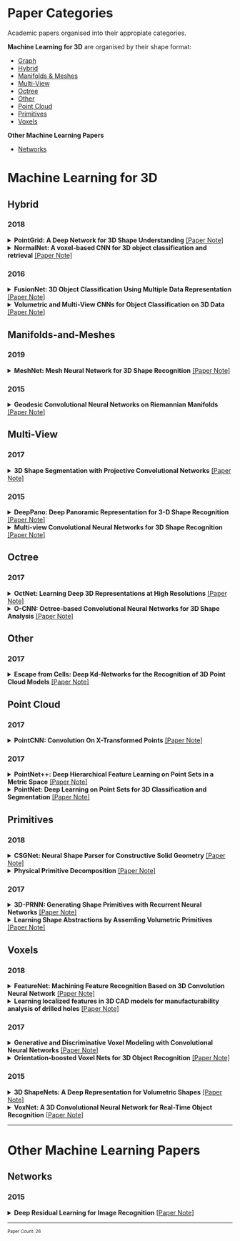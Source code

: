 # Paper Categories
Academic papers organised into their appropiate categories.

**Machine Learning for 3D** are organised by their shape format:
- [Graph](#graph)
- [Hybrid](#hybrid)
- [Manifolds & Meshes](#manifolds-and-meshes)
- [Multi-View](#multi-view)
- [Octree](#octree)
- [Other](#other)
- [Point Cloud](#point-cloud)
- [Primitives](#primitives)
- [Voxels](#voxels)

**Other Machine Learning Papers**
- [Networks](#networks)


# Machine Learning for 3D
## Hybrid
### 2018
<details>
 <summary><b>PointGrid: A Deep Network for 3D Shape Understanding</b> <a href="https://github.com/AndrewColligan/Paper-Reading-Notes/blob/master/Notes/Hybrid/PointGrid.md">[Paper Note]</a></summary>
<hr>
 <p align="justify">
Volumetric grid is widely used for 3D deep learning due to its regularity. However the use of relatively lower order local approximation functions such as piece-wise constant function (occupancy grid) or piece-wise linear function (distance field) to approximate 3D shape means that it needs a very high-resolution grid to represent finer geometry details, which could be memory and computationally inefficient. In this work, we propose the PointGrid, a 3D convolutional network that incorporates a constant number of points within each grid cell thus allowing the network to learn higher order local approximation functions that could better represent the local geometry shape details. With experiments on popular shape recognition benchmarks, PointGrid demonstrates state-of-the-art performance over existing deep learning methods on both classification and segmentation.
</p>
<hr>
</details>

<details>
 <summary><b>NormalNet: A voxel-based CNN for 3D object classification and retrieval</b> <a href="https://github.com/AndrewColligan/Paper-Reading-Notes/blob/master/Notes/Hybrid/NormalNet.md">[Paper Note]</a></summary>
<hr>
 <p align="justify">
A common approach to tackle 3D object recognition tasks is to project 3D data to multiple 2D images. Projection only captures the outline of the object, and discards the internal information that may be crucial for the recognition. In this paper, we stay in 3D and concentrate on tapping the potential of 3D representations. We present NormalNet, a voxel-based convolutional neural network (CNN) designed for 3D object recognition. The network uses normal vectors of the object surfaces as input, which demonstrate stronger discrimination capability than binary voxels. We propose a reflection–convolution–concatenation (RCC) module to realize the conv layers, which extracts distinguishable features for 3D vision tasks while reducing the number of parameters significantly. We further improve the performance of NormalNet by combining two networks, which take normal vectors and voxels as input respectively. We carry out a series of experiments that validate the design of the network and achieve competitive performance in 3D object classification and retrieval tasks.
</p>
<hr>
</details>

### 2016
<details>
 <summary><b>FusionNet: 3D Object Classification Using Multiple Data Representation</b> <a href="https://github.com/AndrewColligan/Paper-Reading-Notes/blob/master/Notes/Hybrid/FusionNet.md">[Paper Note]</a></summary>
<hr>
 <p align="justify">
High-quality 3D object recognition is an important component of many vision and robotics systems. We tackle the object recognition problem using two data representations: Volumetric representation, where the 3D object is discretized spatially as binary voxels - 1 if the voxel is occupied and 0 otherwise. Pixel representation where the 3D object is represented as a set of projected 2D pixel images. At the time of submission, we obtained leading results on the Princeton ModelNet challenge. Some of the best deep learning architectures for classifying 3D CAD models use Convolutional Neural Networks (CNNs) on pixel representation, as seen on the ModelNet leaderboard. Diverging from this trend, we combine both the above representations and exploit them to learn new features. This approach yields a significantly better classifier than using either of the representations in isolation. To do this, we introduce new Volumetric CNN (V-CNN) architectures.
  </p>
<hr>
</details>

<details>
 <summary><b>Volumetric and Multi-View CNNs for Object Classification on 3D Data</b> <a href="https://github.com/AndrewColligan/Paper-Reading-Notes/blob/master/Notes/Hybrid/VMVC.md">[Paper Note]</a></summary>
<hr>
 <p align="justify">
<b>Not a hybrid but two separate methods.</b>
3D shape models are becoming widely available and easier to capture, making available 3D information crucial for progress in object classification. Current state-of-the art methods rely on CNNs to address this problem. Recently, we witness two types of CNNs being developed: CNNs based upon volumetric representations versus CNNs based upon multi-view representations. Empirical results from these two types of CNNs exhibit a large gap, indicating that existing volumetric CNN architectures and approaches are unable to fully exploit the power of 3D representations. In this paper, we aim to improve both volumetric CNNs and multi-view CNNs according to extensive analysis of existing approaches. To this end, we introduce two distinct network architectures of volumetric CNNs. In addition, we examine multi-view CNNs, where we introduce multiresolution filtering in 3D. Overall, we are able to outperform current state-of-the-art methods for both volumetric CNNs and multi-view CNNs. We provide extensive experiments designed to evaluate underlying design choices, thus providing a better understanding of the space of methods available for object classification on 3D data.  
  </p>
<hr>
</details>

## Manifolds-and-Meshes
### 2019
<details>
 <summary><b>MeshNet: Mesh Neural Network for 3D Shape Recognition</b> <a href="https://github.com/AndrewColligan/Paper-Reading-Notes/blob/master/Notes/Manifolds/MeshNet.md">[Paper Note]</a></summary>
<hr>
 <p align="justify">
Mesh is an important and powerful type of data for 3D shapes and widely studied in the field of computer vision and computer graphics. Regarding the task of 3D shape representation, there have been extensive research efforts concentrating on how to represent 3D shapes well using volumetric grid, multi-view and point cloud. However, there is little effort on using mesh data in recent years, due to the complexity and irregularity of mesh data. In this paper, we propose a mesh neural network, named MeshNet, to learn 3D shape representation from mesh data. In this method, face-unit and feature splitting are introduced, and a general architecture with available and effective blocks are proposed. In this way, MeshNet is able to solve the complexity and irregularity problem of mesh and conduct 3D shape representation well.We have applied the proposed MeshNet method in the applications of 3D shape classification and retrieval. Experimental results and comparisons with the state-of-the-art methods demonstrate that the proposed MeshNet can achieve satisfying 3D shape classification and retrieval performance, which indicates the  effectiveness of the proposed method on 3D shape representation.
  </p>
<hr>
</details>

### 2015
<details>
 <summary><b>Geodesic Convolutional Neural Networks on Riemannian Manifolds</b> <a href="https://github.com/AndrewColligan/Paper-Reading-Notes/blob/master/Notes/Manifolds/GCNN.md">[Paper Note]</a></summary>
<hr>
 <p align="justify">
Feature descriptors play a crucial role in a wide range of geometry analysis and processing applications, including shape correspondence, retrieval, and segmentation. In this paper, we introduce Geodesic Convolutional Neural Networks (GCNN), a generalization of the convolutional networks (CNN) paradigm to non-Euclidean manifolds. Our construction is based on a local geodesic system of polar coordinates to extract "patches", which are then passed through a cascade of filters and linear and non-linear operators. The coefficients of the filters and linear combination weights are optimization variables that are learned to minimize a task-specific cost function. We use GCNN to learn invariant shape features, allowing to achieve state-of-the-art performance in problems such as shape description, retrieval, and correspondence.
  </p>
<hr>
</details>


## Multi-View
### 2017
<details>
 <summary><b>3D Shape Segmentation with Projective Convolutional Networks</b> <a href="https://github.com/AndrewColligan/Paper-Reading-Notes/blob/master/Notes/Multi-View/ShapePFCN.md">[Paper Note]</a></summary>
<hr>
 <p align="justify">
This paper introduces a deep architecture for segmenting 3D objects into their labeled semantic parts. Our architecture combines image-based Fully Convolutional Networks (FCNs) and surface-based Conditional Random Fields (CRFs) to yield coherent segmentations of 3D shapes. The image-based FCNs are used for efficient view-based reasoning about 3D object parts. Through a special projection layer, FCN outputs are effectively aggregated across multiple views and scales, then are projected onto the 3D object surfaces. Finally, a surface-based CRF combines the projected outputs with geometric consistency cues to yield coherent segmentations. The whole architecture (multi-view FCNs and CRF) is trained end-to-end. Our approach significantly outperforms the existing stateof-the-art methods in the currently largest segmentation benchmark (ShapeNet). Finally, we demonstrate promising segmentation results on noisy 3D shapes acquired from consumer-grade depth cameras.
  </p>
<hr>
</details>

### 2015
<details>
 <summary><b>DeepPano: Deep Panoramic Representation for 3-D Shape Recognition</b> <a href="https://github.com/AndrewColligan/Paper-Reading-Notes/blob/master/Notes/Multi-View/DeepPano.md">[Paper Note]</a></summary>
<hr>
 <p align="justify">
This letter introduces a robust representation of 3-D shapes, named DeepPano, learned with deep convolutional neural networks (CNN). Firstly, each 3-D shape is converted into a panoramic view, namely a cylinder projection around its principle axis. Then, a variant of CNN is specifically designed for learning the deep representations directly from such views. Different from typical CNN, a row-wise max-pooling layer is inserted between the convolution and fully-connected layers, making the learned representations invariant to the rotation around a principle axis. Our approach achieves state-of-the-art retrieval/classification results on two large-scale 3-D model datasets (ModelNet-10 and ModelNet-40), outperforming typical methods by a large margin. 
  </p>
<hr>
</details>

<details>
 <summary><b>Multi-view Convolutional Neural Networks for 3D Shape Recognition</b> <a href="https://github.com/AndrewColligan/Paper-Reading-Notes/blob/master/Notes/Multi-View/MV-CNN.md">[Paper Note]</a></summary>
<hr>
 <p align="justify">
A longstanding question in computer vision concerns the representation of 3D shapes for recognition: should 3D shapes be represented with descriptors operating on their native 3D formats, such as voxel grid or polygon mesh, or can they be effectively represented with view-based descriptors? We address this question in the context of learning to recognize 3D shapes from a collection of their rendered views on 2D images. We first present a standard CNN architecture trained to recognize the shapes’ rendered views independently of each other, and show that a 3D shape can be recognized even from a single view at an accuracy far higher than using state-of-the-art 3D shape descriptors. Recognition rates further increase when multiple views of the shapes are provided. In addition, we present a novel CNN architecture that combines information from multiple views of a 3D shape into a single and compact shape descriptor offering even better recognition performance. The same architecture can be applied to accurately recognize human hand-drawn sketches of shapes. We conclude that a collection of 2D views can be highly informative for 3D shape recognition and is amenable to emerging CNN architectures and their derivatives.
  </p>
<hr>
</details>

## Octree
### 2017
<details>
 <summary><b>OctNet: Learning Deep 3D Representations at High Resolutions</b> <a href="https://github.com/AndrewColligan/Paper-Reading-Notes/blob/master/Notes/Octree/OctNet.md">[Paper Note]</a></summary>
<hr>
 <p align="justify">
We present OctNet, a representation for deep learning with sparse 3D data. In contrast to existing models, our representation enables 3D convolutional networks which are both deep and high resolution. Towards this goal, we exploit the sparsity in the input data to hierarchically partition the space using a set of unbalanced octrees where each leaf node stores a pooled feature representation. This allows to focus memory allocation and computation to the relevant dense regions and enables deeper networks without compromising resolution. We demonstrate the utility of our OctNet representation by analyzing the impact of resolution on several 3D tasks including 3D object classification, orientation estimation and point cloud labeling.
  </p>
<hr>
</details>

<details>
 <summary><b>O-CNN: Octree-based Convolutional Neural Networks for 3D Shape Analysis</b> <a href="https://github.com/AndrewColligan/Paper-Reading-Notes/blob/master/Notes/Octree/O-CNN.md">[Paper Note]</a></summary>
<hr>
 <p align="justify">
We present O-CNN, an Octree-based Convolutional Neural Network (CNN) for 3D shape analysis. Built upon the octree representation of 3D shapes, our method takes the average normal vectors of a 3D model sampled in the finest leaf octants as input and performs 3D CNN operations on the octants occupied by the 3D shape surface. We design a novel octree data structure to efficiently store the octant information and CNN features into the graphics memory and execute the entire O-CNN training and evaluation on the GPU. O-CNN supports various CNN structures and works for 3D shapes in different representations. By restraining the computations on the octants occupied by 3D surfaces, the memory and computational costs of the O-CNN grow quadratically as the depth of the octree increases, which makes the 3D CNN feasible for high-resolution 3D models. We compare the performance of the O-CNN with other existing 3D CNN solutions and demonstrate the efficiency and efficacy of O-CNN in three shape analysis tasks, including object classification, shape retrieval, and shape segmentation.
  </p>
<hr>
</details>

## Other
### 2017
<details>
 <summary><b>Escape from Cells: Deep Kd-Networks for the Recognition of 3D Point Cloud Models</b> <a href="https://github.com/AndrewColligan/Paper-Reading-Notes/blob/master/Notes/Other/Kd-network.md">[Paper Note]</a></summary>
<hr>
 <p align="justify">
We present a new deep learning architecture (called Kdnetwork) that is designed for 3D model recognition tasks and works with unstructured point clouds. The new architecture performs multiplicative transformations and shares parameters of these transformations according to the subdivisions of the point clouds imposed onto them by kdtrees. Unlike the currently dominant convolutional architectures that usually require rasterization on uniform twodimensional or three-dimensional grids, Kd-networks do not rely on such grids in any way and therefore avoid poor scaling behavior. In a series of experiments with popular shape recognition benchmarks, Kd-networks demonstrate competitive performance in a number of shape recognition tasks such as shape classification, shape retrieval and shape part segmentation. 
  </p>
<hr>
</details>

## Point Cloud

### 2017
<details>
 <summary><b>PointCNN: Convolution On X-Transformed Points</b> <a href="https://github.com/AndrewColligan/Paper-Reading-Notes/blob/master/Notes/Point-Cloud/PointCNN.md">[Paper Note]</a></summary>
<hr>
 <p align="justify">
We present a simple and general framework for feature learning from point clouds. The key to the success of CNNs is the convolution operator that is capable of leveraging spatially-local correlation in data represented densely in grids (e.g. images). However, point clouds are irregular and unordered, thus directly convolving kernels against features associated with the points will result in desertion of shape information and variance to point ordering. To address these problems, we propose to learn an X-transformation from the input points to simultaneously promote two causes: the first is the weighting of the input features associated with the points, and the second is the permutation of the points into a latent and potentially canonical order. Element-wise product and sum operations of the typical convolution operator are subsequently applied on the X-transformed features. The proposed method is a generalization of typical CNNs to feature learning from point clouds, thus we call it PointCNN. Experiments show that PointCNN achieves on par or better performance than state-of-the-art methods on multiple challenging benchmark datasets and tasks.
</p>
<hr>
</details>

### 2017
<details>
 <summary><b>PointNet++: Deep Hierarchical Feature Learning on Point Sets in a Metric Space</b> <a href="https://github.com/AndrewColligan/Paper-Reading-Notes/blob/master/Notes/Point-Cloud/PointNet%2B%2B.md">[Paper Note]</a></summary>
<hr>
 <p align="justify">
Few prior works study deep learning on point sets. PointNet is a pioneer in this direction. However, by design PointNet does not capture local structures induced by the metric space points live in, limiting its ability to recognize fine-grained patterns and generalizability to complex scenes. In this work, we introduce a hierarchical neural network that applies PointNet recursively on a nested partitioning of the input point set. By exploiting metric space distances, our network is able to learn local features with increasing contextual scales. With further observation that point sets are usually sampled with varying densities, which results in greatly decreased performance for networks trained on uniform densities, we propose novel set learning layers to adaptively combine features from multiple scales. Experiments show that our network called PointNet++ is able to learn deep point set features efficiently and robustly. In particular, results significantly better than state-of-the-art have been obtained on challenging benchmarks of 3D point clouds.
</p>
<hr>
</details>

<details>
 <summary><b>PointNet: Deep Learning on Point Sets for 3D Classification and Segmentation</b> <a href="https://github.com/AndrewColligan/Paper-Reading-Notes/blob/master/Notes/Point-Cloud/PointNet.md">[Paper Note]</a></summary>
<hr>
 <p align="justify">
Point cloud is an important type of geometric data structure. Due to its irregular format, most researchers transform such data to regular 3D voxel grids or collections of images. This, however, renders data unnecessarily voluminous and causes issues. In this paper, we design a novel type of neural network that directly consumes point clouds, which well respects the permutation invariance of points in the input. Our network, named PointNet, provides a unified architecture for applications ranging from object classification, part segmentation, to scene semantic parsing. Though simple, PointNet is highly efficient and effective.Empirically, it shows strong performance on par or even better than state of the art. Theoretically, we provide analysis towards understanding of what the network has learnt and why the network is robust with respect to input perturbation and corruption.
</p>
<hr>
</details>

## Primitives
### 2018
<details>
 <summary><b>CSGNet: Neural Shape Parser for Constructive Solid Geometry</b> <a href="https://github.com/AndrewColligan/Paper-Reading-Notes/blob/master/Notes/Primitives/CSGNet.md">[Paper Note]</a></summary>
 <hr>
 <p align="justify">
We present a neural architecture that takes as input a 2D or 3D shape and outputs a program that generates the shape. The instructions in our program are based on constructive solid geometry principles, i.e., a set of boolean operations on shape primitives defined recursively. Bottomup techniques for this shape parsing task rely on primitive detection and are inherently slow since the search space over possible primitive combinations is large. In contrast, our model uses a recurrent neural network that parses the input shape in a top-down manner, which is significantly faster and yields a compact and easy-to-interpret sequence of modeling instructions. Our model is also more effective as a shape detector compared to existing state-of-the-art detection techniques. We finally demonstrate that our network can be trained on novel datasets without ground-truth program annotations through policy gradient techniques.
 </p>
 <hr>
</details>

<details>
 <summary><b>Physical Primitive Decomposition</b> <a href="https://github.com/AndrewColligan/Paper-Reading-Notes/blob/master/Notes/Primitives/PPD.md">[Paper Note]</a></summary>
 <hr>
 <p align="justify">
Objects are made of parts, each with distinct geometry, physics, functionality, and affordances. Developing such a distributed, physical, interpretable representation of objects will facilitate intelligent agents to better explore and interact with the world. In this paper, we study physical primitive decomposition understanding an object through its components, each with physical and geometric attributes. As annotated data for object parts and physics are rare, we propose a novel formulation that learns physical primitives by explaining both an object's appearance and its behaviors in physical events. Our model performs well on block towers and tools in both synthetic and real scenarios; we also demonstrate that visual and physical observations often provide complementary signals. We further present ablation and behavioral studies to better understand our model and contrast it with human performance.
 </p>
 <hr>
</details>

### 2017
<details>
 <summary><b>3D-PRNN: Generating Shape Primitives with Recurrent Neural Networks</b> <a href="https://github.com/AndrewColligan/Paper-Reading-Notes/blob/master/Notes/Primitives/3D-PRNN.md">[Paper Note]</a></summary>
 <hr>
 <p align="justify">
The success of various applications including robotics, digital content creation, and visualization demand a structured and abstract representation of the 3D world from limited sensor data. Inspired by the nature of human perception of 3D shapes as a collection of simple parts, we explore such an abstract shape representation based on primitives. Given a single depth image of an object, we present 3DPRNN, a generative recurrent neural network that synthesizes multiple plausible shapes composed of a set of primitives. Our generative model encodes symmetry characteristics of common man-made objects, preserves long-range structural coherence, and describes objects of varying complexity with a compact representation. We also propose a method based on Gaussian Fields to generate a large scale dataset of primitive-based shape representations to train our network. We evaluate our approach on a wide range of examples and show that it outperforms nearest-neighbor based shape retrieval methods and is on-par with voxelbased generative models while using a significantly reduced parameter space.
 </p>
 <hr>
</details>

<details>
 <summary><b>Learning Shape Abstractions by Assemling Volumetric Primitives</b> <a href="https://github.com/AndrewColligan/Paper-Reading-Notes/blob/master/Notes/Primitives/LSAAVP.md">[Paper Note]</a></summary>
 <hr>
 <p align="justify">
We present a learning framework for abstracting complex shapes by learning to assemble objects using 3D volumetric primitives. In addition to generating simple and geometrically interpretable explanations of 3D objects, our framework also allows us to automatically discover and exploit consistent structure in the data. We demonstrate that using our method allows predicting shape representations which can be leveraged for obtaining a consistent parsing across the instances of a shape collection and constructing an interpretable shape similarity measure. We also examine applications for image-based prediction as well as shape manipulation.
 </p>
 <hr>
</details>

## Voxels
### 2018
<details>
 <summary><b>FeatureNet: Machining Feature Recognition Based on 3D Convolution Neural Network</b> <a href="https://github.com/AndrewColligan/Paper-Reading-Notes/blob/master/Notes/Voxels/FeatureNet.md">[Paper Note]</a></summary>
 <hr>
 <p align="justify">
Automated machining feature recognition, a sub-discipline of solid modeling, has been an active research area for last three decades and is a critical component in digital manufacturing thread for detecting manufacturing information from computer aided design (CAD) models. In this paper, a novel framework using Deep 3D Convolutional Neural Networks (3D-CNNs) termed FeatureNet to learn machining features from CAD models of mechanical parts is presented. FeatureNet learns the distribution of complex manufacturing feature shapes across a large 3D model dataset and discovers distinguishing features that help in recognition process automatically. To train FeatureNet, a large-scale mechanical part datasets of 3D CAD models with labeled machining features is automatically constructed. The proposed framework can recognize manufacturing features from the low-level geometric data such as voxels with a very high accuracy. The developed framework can also recognize planar intersecting features in the 3D CAD models. Extensive numerical experiments show that FeatureNet enables significant improvements over the state-of-the-arts manufacturing feature detection techniques. The developed data-driven framework can easily be extended to identify a large variety of machining features leading to a sound foundation for real-time computer aided process planning (CAPP) systems.
 </p>
 <hr>
</details>

<details>
 <summary><b>Learning localized features in 3D CAD models for manufacturability analysis of drilled holes</b> <a href="https://github.com/AndrewColligan/Paper-Reading-Notes/blob/master/Notes/Voxels/DLDFM.md">[Paper Note]</a></summary>
 <hr>
 <p align="justify">
We present a novel feature identification framework to recognize difficult-to-manufacture drilled holes in a complex CAD geometry using deep learning. Deep learning algorithms have been successfully used in object recognition, video analytics, image segmentation, etc. Specifically, 3D Convolutional Neural Networks (3D-CNNs) have been used for object recognition from 3D voxel data based on the external shape of an object. On the other hand, manufacturability of a component depends on local features more than the external shape. Learning these local features from a boundary representation (B-Rep) CAD model is challenging due to lack of volumetric information. In this paper, we learn local features from a voxelized representation of a CAD model and classify its manufacturability. Further, to enable effective learning of localized features, we augment the voxel data with surface normals of the object boundary. We train a 3D-CNN with this augmented data to identify local features and classify the manufacturability. However, this classification does not provide information about the source of non-manufacturability in a complex component. Therefore, we have developed a 3D-CNN based gradient-weighted class activation mapping (3D-GradCAM) method that can provide visual explanations of the local geometric features of interest within an object. Using 3D-GradCAM, our framework can identify difficult-to-manufacture features, which allows a designer to modify the component based on its manufacturability and thus improve the design process. We extend this framework to identify difficult-to-manufacture features in a realistic CAD model with multiple drilled holes, which can ultimately enable development of a real-time manufacturability decision support system.
  </p>
 <hr>
</details>

### 2017
<details>
 <summary><b>Generative and Discriminative Voxel Modeling with Convolutional Neural Networks</b> <a href="https://github.com/AndrewColligan/Paper-Reading-Notes/blob/master/Notes/Voxels/VRN.md">[Paper Note]</a></summary>
 <hr>
 <p align="justify">
When working with three-dimensional data, choice of representation is key. We explore voxel-based models, and present evidence for the viability of voxellated representations in applications including shape modeling and object classification. Our key contributions are methods for training voxel-based variational autoencoders, a user interface for exploring the latent space learned by the autoencoder, and a deep convolutional neural network architecture for object classification. We address challenges unique to voxel-based representations, and empirically evaluate our models on the ModelNet benchmark, where we demonstrate a 51.5% relative improvement in the state of the art for object classification.
 <hr>
 </p>
</details>

<details>
 <summary><b>Orientation-boosted Voxel Nets for 3D Object Recognition</b> <a href="https://github.com/AndrewColligan/Paper-Reading-Notes/blob/master/Notes/Voxels/ORION.md">[Paper Note]</a></summary>
 <hr>
 <p align="justify">
Recent work has shown good recognition results in 3D object recognition using 3D convolutional networks. In this paper, we show that the object orientation plays an important role in 3D recognition. More specifically, we argue that objects induce different features in the network under rotation. Thus, we approach the category-level classification task as a multi-task problem, in which the network is trained to predict the pose of the object in addition to the class label as a parallel task. We show that this yields significant improvements in the classification results. We test our suggested architecture on several datasets representing various 3D data sources: LiDAR data, CAD models, and RGB-D images. We report state-of-the-art results on classification as well as significant improvements in precision and speed over the baseline on 3D detection. 
 <hr>
 </p>
</details>

### 2015
<details>
 <summary><b>3D ShapeNets: A Deep Representation for Volumetric Shapes</b> <a href="https://github.com/AndrewColligan/Paper-Reading-Notes/blob/master/Notes/Voxels/ShapeNet.md">[Paper Note]</a></summary>
 <hr>
 <p align="justify">
3D shape is a crucial but heavily underutilized cue in today’s computer vision systems, mostly due to the lack of a good generic shape representation. With the recent availability of inexpensive 2.5D depth sensors (e.g. Microsoft Kinect), it is becoming increasingly important to have a powerful 3D shape representation in the loop. Apart from category recognition, recovering full 3D shapes from viewbased 2.5D depth maps is also a critical part of visual understanding. To this end, we propose to represent a geometric 3D shape as a probability distribution of binary variables on a 3D voxel grid, using a Convolutional Deep Belief Network. Our model, 3D ShapeNets, learns the distribution of complex 3D shapes across different object categories and arbitrary poses from raw CAD data, and discovers hierarchical compositional part representation automatically. It naturally supports joint object recognition and shape completion from 2.5D depth maps, and it enables active object recognition through view planning. To train our 3D deep learning model, we construct ModelNet – a largescale 3D CAD model dataset. Extensive experiments show that our 3D deep representation enables significant performance improvement over thestateofthearts in a variety of tasks.
 <hr>
 </p>
</details>

<details>
 <summary><b>VoxNet: A 3D Convolutional Neural Network for Real-Time Object Recognition</b> <a href="https://github.com/AndrewColligan/Paper-Reading-Notes/blob/master/Notes/Voxels/VoxNet.md">[Paper Note]</a></summary>
 <hr>
 <p align="justify">
Robust object recognition is a crucial skill for robots operating autonomously in real world environments. Range sensors such as LiDAR and RGBD cameras are increasingly found in modern robotic systems, providing a rich source of 3D information that can aid in this task. However, many current systems do not fully utilize this information and have trouble efficiently dealing with large amounts of point cloud data. In this paper, we propose VoxNet, an architecture to tackle this problem by integrating a volumetric Occupancy Grid representation with a supervised 3D Convolutional Neural Network (3D CNN). We evaluate our approach on publicly available benchmarks using LiDAR, RGBD, and CAD data. VoxNet achieves accuracy beyond the state of the art while labeling hundreds of instances per second.
 <hr>
 </p>
</details>
      
<hr>

# Other Machine Learning Papers
## Networks
### 2015
<details>
 <summary><b>Deep Residual Learning for Image Recognition</b> <a href="https://github.com/AndrewColligan/Paper-Reading-Notes/edit/master/Notes/ResNet.md">[Paper Note]</a></summary>
<hr>
 <p align="justify">
Deeper neural networks are more difficult to train. We present a residual learning framework to ease the training of networks that are substantially deeper than those used previously. We explicitly reformulate the layers as learning residual functions with reference to the layer inputs, instead of learning unreferenced functions. We provide comprehensive empirical evidence showing that these residual networks are easier to optimize, and can gain accuracy from considerably increased depth. On the ImageNet dataset we evaluate residual nets with a depth of up to 152 layers—8 deeper than VGG nets [41] but still having lower complexity. An ensemble of these residual nets achieves 3.57% error on the ImageNet test set. This result won the 1st place on the ILSVRC 2015 classification task. We also present analysis on CIFAR-10 with 100 and 1000 layers. The depth of representations is of central importance for many visual recognition tasks. Solely due to our extremely deep representations, we obtain a 28% relative improvement on the COCO object detection dataset. Deep residual nets are foundations of our submissions to ILSVRC & COCO 2015 competitions1, where we also won the 1st places on the tasks of ImageNet detection, ImageNet localization, COCO detection, and COCO segmentation.
</p>
<hr>
</details>

<hr>
<sub><sup>Paper Count: 26</sup></sub>
